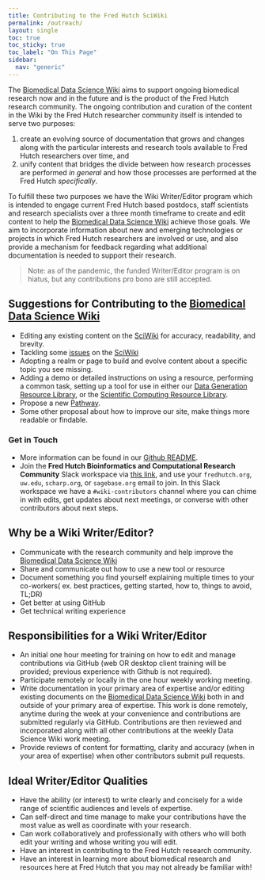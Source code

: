 ```yaml
---
title: Contributing to the Fred Hutch SciWiki
permalink: /outreach/
layout: single
toc: true
toc_sticky: true
toc_label: "On This Page"
sidebar:
  nav: "generic"
---
```


The [Biomedical Data Science Wiki](/) aims to support ongoing biomedical research now and in the future and is the product of the Fred Hutch research community. The ongoing contribution and curation of the content in the Wiki by the Fred Hutch researcher community itself is intended to serve two purposes:

1. create an evolving source of documentation that grows and changes along with the particular interests and research tools available to Fred Hutch researchers over time, and
2. unify content that bridges the divide between how research processes are performed *in general* and how those processes are performed at the Fred Hutch *specifically*.

To fulfill these two purposes we have the Wiki Writer/Editor program which is intended to engage current Fred Hutch based postdocs, staff scientists and research specialists over a three month timeframe to create and edit content to help the [Biomedical Data Science Wiki](/) achieve those goals. We aim to incorporate information about new and emerging technologies or projects in which Fred Hutch researchers are involved or use, and also provide a mechanism for feedback regarding what additional documentation is needed to support their research.

> Note: as of the pandemic, the funded Writer/Editor program is on hiatus, but any contributions pro bono are still accepted.  

## Suggestions for Contributing to the [Biomedical Data Science Wiki](/)

- Editing any existing content on the [SciWiki](/) for accuracy, readability, and brevity.
- Tackling some [issues](https://github.com/FredHutch/wiki/issues) on the [SciWiki](/)
- Adopting a realm or page to build and evolve content about a specific topic you see missing.  
- Adding a demo or detailed instructions on using a resource, performing a common task, setting up a tool for use in either our [Data Generation Resource Library](/generationdemos/), or the [Scientific Computing Resource Library](/compdemos/). 
- Propose a new [Pathway](/pathways/). 
- Some other proposal about how to improve our site, make things more readable or findable.

### Get in Touch

- More information can be found in our [Github README](https://github.com/FredHutch/wiki/blob/main/README.md).
- Join the **Fred Hutch Bioinformatics and Computational Research Community** Slack workspace via [this link](https://join.slack.com/t/fhbig/shared_invite/enQtMzUyMDIxNzk3MDU3LWNjMDg3ZDVhNGZiNTBlODRmNWM5ZjczMzI1MGNmZTg4NGQ5ODgzMGNmMjcyNzMxMDc0YWFlN2VkNjI4NGZjNjg), and use your `fredhutch.org`, `uw.edu`, `scharp.org`, or `sagebase.org` email to join.  In this Slack workspace we have a `#wiki-contributors` channel where you can chime in with edits, get updates about next meetings, or converse with other contributors about next steps.



## Why be a Wiki Writer/Editor?

- Communicate with the research community and help improve the [Biomedical Data Science Wiki](/)
- Share and communicate out how to use a new tool or resource
- Document something you find yourself explaining multiple times to your co-workers( ex. best practices, getting started, how to, things to avoid, TL;DR)
- Get better at using GitHub
- Get technical writing experience

## Responsibilities for a Wiki Writer/Editor

- An initial one hour meeting for training on how to edit and manage contributions via GitHub (web OR desktop client training will be provided; previous experience with Github is not required).
- Participate remotely or locally in the one hour weekly working meeting.
- Write documentation in your primary area of expertise and/or editing existing documents on the [Biomedical Data Science Wiki](/) both in and outside of your primary area of expertise. This work is done remotely, anytime during the week at your convenience and contributions are submitted regularly via GitHub. Contributions are then reviewed and incorporated along with all other contributions at the weekly Data Science Wiki work meeting.
- Provide reviews of content for formatting, clarity and accuracy (when in your area of expertise) when other contributors submit pull requests.

## Ideal Writer/Editor Qualities

- Have the ability (or interest) to write clearly and concisely for a wide range of scientific audiences and levels of expertise.  
- Can self-direct and time manage to make your contributions have the most value as well as coordinate with your research.  
- Can work collaboratively and professionally with others who will both edit your writing and whose writing you will edit.  
- Have an interest in contributing to the Fred Hutch research community.
- Have an interest in learning more about biomedical research and resources here at Fred Hutch that you may not already be familiar with!

